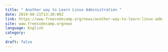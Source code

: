 ```yaml
---
title: " Another way to Learn Linux Administration "
date: 2019-08-21T13:30:00Z
link: https://www.freecodecamp.org/news/another-way-to-learn-linux-administration/?utm_medium=RSS&utm_source=news.12bit.vn
site: www.freecodecamp.orgnews
language: English
category:
  -   
draft: false
---
```

